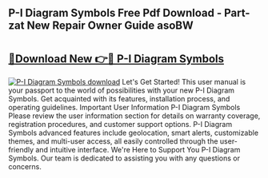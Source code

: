 ## P-I Diagram Symbols Free Pdf Download - Part-zat New Repair Owner Guide asoBW

# <h2><a href="http://dfsazsw.blite.top/?on=P-I+Diagram+Symbols">🔗Download New 👉🔴 P-I Diagram Symbols</a></h2>

[![P-I Diagram Symbols download](https://i.imgur.com/lujVjoI.png)](http://dfsazsw.blite.top/?on=P-I+Diagram+Symbols)
Let's Get Started! This user manual is your passport to the world of possibilities with your new P-I Diagram Symbols. Get acquainted with its features, installation process, and operating guidelines. Important User Information P-I Diagram Symbols Please review the user information section for details on warranty coverage, registration procedures, and customer support options. P-I Diagram Symbols advanced features include geolocation, smart alerts, customizable themes, and multi-user access, all easily controlled through the user-friendly and intuitive interface. We're Here to Support You P-I Diagram Symbols. Our team is dedicated to assisting you with any questions or concerns.
